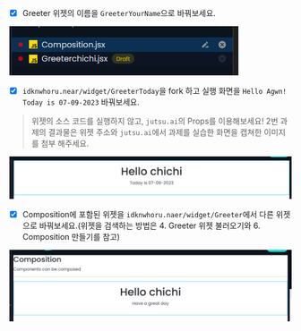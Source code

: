 - [x] Greeter 위젯의 이름을 `GreeterYourName`으로 바꿔보세요.

![](./ms1%20-%20복사본.PNG)

- [x] `idknwhoru.near/widget/GreeterToday`을 fork 하고 실행 화면을 `Hello Agwn! Today is 07-09-2023` 바꿔보세요.
> 위젯의 소스 코드를 실행하지 않고, `jutsu.ai`의 Props를 이용해보세요!
> 2번 과제의 결과물은 위젯 주소와 `jutsu.ai`에서 과제를 실습한 화면을 캡쳐한 이미지를 첨부 해주세요.

![](./ms3%20-%20복사본.PNG)

- [x] Composition에 포함된 위젯을 `idknwhoru.naer/widget/Greeter`에서 다른 위젯으로 바꿔보세요.(위젯을 검색하는 방법은 4. Greeter 위젯 불러오기와 6. Composition 만들기를 참고)

![](./ms2%20-%20복사본.PNG)
